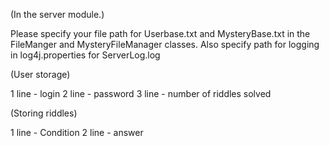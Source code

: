 (In the server module.)

Please specify your file path for Userbase.txt and MysteryBase.txt in the FileManger and MysteryFileManager classes. Also specify path for logging in log4j.properties for ServerLog.log

(User storage)

1 line - login
2 line - password
3 line - number of riddles solved

(Storing riddles)

1 line - Condition
2 line - answer